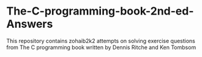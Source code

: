 # The-C-programming-book-2nd-ed-Answers

This repository contains zohaib2k2 attempts on solving exercise questions from The C programming book written by Dennis Ritche and Ken Tombsom
